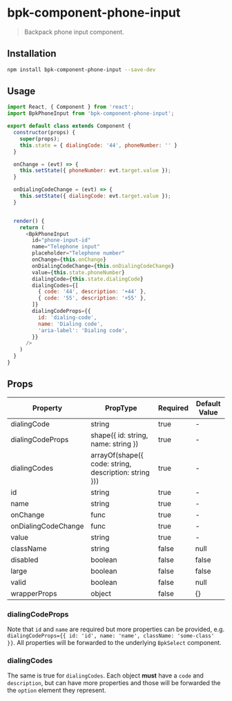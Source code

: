 # bpk-component-phone-input

> Backpack phone input component.

## Installation

```sh
npm install bpk-component-phone-input --save-dev
```

## Usage

```js
import React, { Component } from 'react';
import BpkPhoneInput from 'bpk-component-phone-input';

export default class extends Component {
  constructor(props) {
    super(props);
    this.state = { dialingCode: '44', phoneNumber: '' }
  }

  onChange = (evt) => {
    this.setState({ phoneNumber: evt.target.value });
  }

  onDialingCodeChange = (evt) => {
    this.setState({ dialingCode: evt.target.value });
  }


  render() {
    return (
      <BpkPhoneInput
        id="phone-input-id"
        name="Telephone input"
        placeholder="Telephone number"
        onChange={this.onChange}
        onDialingCodeChange={this.onDialingCodeChange}
        value={this.state.phoneNumber}
        dialingCode={this.state.dialingCode}
        dialingCodes={[
          { code: '44', description: '+44' },
          { code: '55', description: '+55' },
        ]}
        dialingCodeProps={{
          id: 'dialing-code',
          name: 'Dialing code',
          'aria-label': 'Dialing code',
        }}
      />
    )
  }
}
```

## Props

| Property              | PropType                                              | Required   | Default Value    |
| --------------------- | ----------------------------------------------------- | ---------- | ---------------- |
| dialingCode           | string                                                | true       | -                |
| dialingCodeProps      | shape({ id: string, name: string })                   | true       | -                |
| dialingCodes          | arrayOf(shape({ code: string, description: string })) | true       | -                |
| id                    | string                                                | true       | -                |
| name                  | string                                                | true       | -                |
| onChange              | func                                                  | true       | -                |
| onDialingCodeChange   | func                                                  | true       | -                |
| value                 | string                                                | true       | -                |
| className             | string                                                | false      | null             |
| disabled              | boolean                                               | false      | false            |
| large                 | boolean                                               | false      | false            |
| valid                 | boolean                                               | false      | null             |
| wrapperProps          | object                                                | false      | {}               |

### dialingCodeProps

Note that `id` and `name` are required but more properties can be provided, e.g. `dialingCodeProps={{ id: 'id', name: 'name', className: 'some-class' }}`. All
properties will be forwarded to the underlying `BpkSelect` component.

### dialingCodes

The same is true for `dialingCodes`. Each object **must** have a `code` and `description`, but can have more properties and those
will be forwarded the the `option` element they represent.
